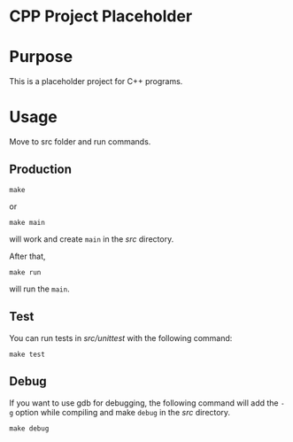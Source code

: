 CPP Project Placeholder
===

# Purpose
This is a placeholder project for C++ programs.

# Usage
Move to src folder and run commands.

## Production

```
make
```

or

```
make main
```

will work and create `main` in the _src_ directory.

After that,

```
make run
```

will run the `main`.


## Test
You can run tests in _src/unittest_ with the following command:

```
make test
```

## Debug
If you want to use gdb for debugging,
the following command will add the `-g` option 
while compiling
and make `debug` in the _src_ directory.

```
make debug
```

